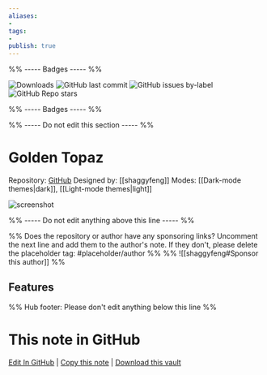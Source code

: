 ```yaml
---
aliases:
- 
tags: 
- 
publish: true
---
```


%% ----- Badges ----- %%

![Downloads](https://img.shields.io/badge/downloads-13256-573E7A?style=for-the-badge&logo=)
![GitHub last commit](https://img.shields.io/github/last-commit/shaggyfeng/obsidian-Golden-Topaz-theme?color=573E7A&label=last%20update&logo=github&style=for-the-badge)
![GitHub issues by-label](https://img.shields.io/github/issues/shaggyfeng/obsidian-Golden-Topaz-theme/help%20wanted?color=573E7A&logo=github&style=for-the-badge) 
![GitHub Repo stars](https://img.shields.io/github/stars/shaggyfeng/obsidian-Golden-Topaz-theme?color=573E7A&logo=github&style=for-the-badge)

%% ----- Badges ----- %%

%% ----- Do not edit this section ----- %%

# Golden Topaz

Repository: [GitHub](https://github.com/shaggyfeng/obsidian-Golden-Topaz-theme)
Designed by: [[shaggyfeng]]
Modes: [[Dark-mode themes|dark]], [[Light-mode themes|light]]



![screenshot](https://github.com/shaggyfeng/obsidian-Golden-Topaz-theme/raw/master/screenshot.png)

%% ----- Do not edit anything above this line ----- %% 

%% Does the repository or author have any sponsoring links? Uncomment the next line and add them to the author's note. If they don't, please delete the placeholder tag: #placeholder/author %%
%% ![[shaggyfeng#Sponsor this author]] %%


## Features



%% Hub footer: Please don't edit anything below this line %%

# This note in GitHub

<span class="git-footer">[Edit In GitHub](https://github.dev/obsidian-community/obsidian-hub/blob/main/02%20-%20Community%20Expansions/02.05%20All%20Community%20Expansions/Themes/Golden%20Topaz.md "git-hub-edit-note") | [Copy this note](https://raw.githubusercontent.com/obsidian-community/obsidian-hub/main/02%20-%20Community%20Expansions/02.05%20All%20Community%20Expansions/Themes/Golden%20Topaz.md "git-hub-copy-note") | [Download this vault](https://github.com/obsidian-community/obsidian-hub/archive/refs/heads/main.zip "git-hub-download-vault") </span>
